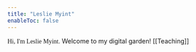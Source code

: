 ```yaml
---
title: "Leslie Myint"
enableToc: false
---
```


<span style="font-family: Comic Sans MS">Hi, I'm Leslie Myint.</span>
Welcome to my digital garden!
[[Teaching]]



